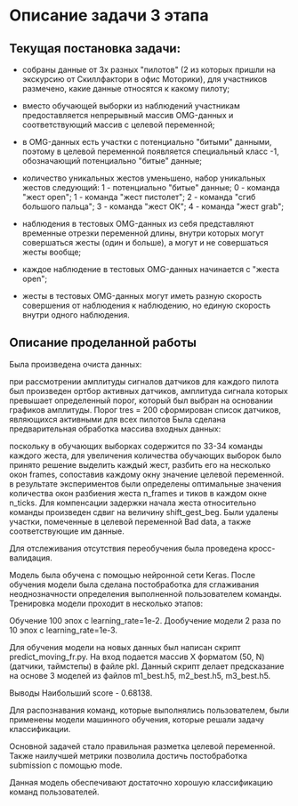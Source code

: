 # Описание задачи 3 этапа

## Текущая постановка задачи:

- собраны данные от 3х разных "пилотов" (2 из которых пришли на экскурсию от Скиллфактори в офис Моторики), для участников размечено, какие данные относятся к какому пилоту;
- вместо обучающей выборки из наблюдений участникам предоставляется непрерывный массив OMG-данных и соответствующий массив с целевой переменной;  
- в OMG-данных есть участки с потенциально "битыми" данными, поэтому в целевой переменной появляется специальный класс -1, обозначающий потенциально "битые" данные;
- количество уникальных жестов уменьшено, набор уникальных жестов следующий:
1 - потенциально "битые" данные;
0 - команда "жест open";
1 - команда "жест пистолет";
2 - команда "сгиб большого пальца";
3 - команда "жест ОК";
4 - команда "жест grab";

- наблюдения в тестовых OMG-данных из себя представляют временные отрезки переменной длины, внутри которых могут совершаться жесты (один и больше), а могут и не совершаться жесты вообще;
- каждое наблюдение в тестовых OMG-данных начинается с "жеста open";
- жесты в тестовых OMG-данных могут иметь разную скорость совершения от наблюдения к наблюдению, но единую скорость внутри одного наблюдения.
## Описание проделанной работы
Была произведена очиста данных:

при рассмотрении амплитуды сигналов датчиков для каждого пилота был произведен ортбор активных датчиков, амплитуда сигнала которых превышает определенный порог, который был выбран на основании графиков амплитуды. Порог tres = 200
сформирован список датчиков, являющихся активными для всех пилотов
Была сделана предварительная обработка массива входных данных:

поскольку в обучающих выборках содержится по 33-34 команды каждого жеста, для увеличения количества обучающих выборок было принято решение выделить каждый жест, разбить его на несколько окон frames, сопоставив каждому окну значение целевой переменной.
в результате экспериментов были определены оптимальные значения количества окон разбиения жеста n_frames и тиков в каждом окне n_ticks. Для компенсации задержки начала жеста относительно команды произведен сдвиг на величину shift_gest_beg.
Были удалены участки, помеченные в целевой переменной Bad data, а также соответствующие им данные.

Для отслеживания отсутствия переобучения была проведена кросс-валидация.

Модель была обучена с помощью нейронной сети Keras. После обучения модели была сделана постобработка для сглаживания неоднозначности определения выполненной пользователем команды. Тренировка модели проходит в несколько этапов:

Обучение 100 эпох с learning_rate=1e-2. Дообучение модели 2 раза по 10 эпох с learning_rate=1e-3.

Для обучения модели на новых данных был написан скрипт predict_moving_fr.py. На вход подается массив X форматом (50, N) (датчики, таймстепы) в файле pkl. Данный скрипт делает предсказание на основе 3 моделей из файлов m1_best.h5, m2_best.h5, m3_best.h5.

Выводы
Наибольший score - 0.68138.

Для распознавания команд, которые выполнялись пользователем, были применены модели машинного обучения, которые решали задачу классификации.

Основной задачей стало правильная разметка целевой переменной. Также наилучшей метрики позволила достичь постобработка submission с помощью mode.

Данная модель обеспечивают достаточно хорошую классификацию команд пользователей.